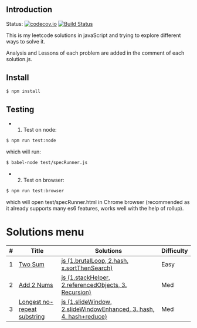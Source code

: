 ## Introduction

Status:
[![codecov.io](https://codecov.io/github/Williammer/leetcode/coverage.svg?branch=master)](https://codecov.io/gh/Williammer/leetcode)
[![Build Status](https://img.shields.io/travis/Williammer/leetcode.svg?branch=master)](https://travis-ci.org/Williammer/leetcode)


This is my leetcode solutions in javaScript and trying to explore different ways to solve it.

Analysis and Lessons of each problem are added in the comment of each solution.js.


## Install
``` bash
$ npm install
```

## Testing
- 1. Test on node:
``` bash
$ npm run test:node
```
which will run:
``` bash
$ babel-node test/specRunner.js
```

- 2. Test on browser:
``` bash
$ npm run test:browser
```
which will open test/specRunner.html in Chrome browser (recommended as it already supports many es6 features, works well with the help of rollup).


# Solutions menu
| # | Title | Solutions | Difficulty |
|---| ----- | -------- | ---------- |
|1|[Two Sum](https://leetcode.com/problems/two-sum/)|[js (1.brutalLoop, 2.hash, x.sortThenSearch)](./src/1.twoSum/solution.js)|Easy|
|2|[Add 2 Nums](https://leetcode.com/problems/add-two-numbers/)|[js (1.stackHelper, 2.referencedObjects, 3. Recursion)](./src/2.add2Nums/solution.js)|Med|
|3|[Longest no-repeat substring](https://leetcode.com/problems/longest-substring-without-repeating-characters/)|[js (1.slideWindow, 2.slideWindowEnhanced, 3. hash, 4. hash+reduce)](./src/3.longestSubstr/solution.js)|Med|
